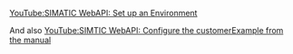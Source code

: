 [YouTube:SIMATIC WebAPI: Set up an Environment](https://www.youtube.com/watch?v=7sWIjMxyXHo&t=275s)

And also [YouTube:SIMTIC WebAPI: Configure the customerExample from the manual]()